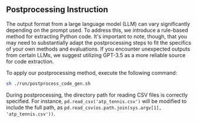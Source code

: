 ## Postprocessing Instruction

The output format from a large language model (LLM) can vary significantly depending on the prompt used. To address this, we introduce a rule-based method for extracting Python code. It's important to note, though, that you may need to substantially adapt the postprocessing steps to fit the specifics of your own methods and evaluations. If you encounter unexpected outputs from certain LLMs, we suggest utilizing GPT-3.5 as a more reliable source for code extraction.

To apply our postprocessing method, execute the following command:

```bash
sh ./run/postprocess_code_gen.sh
```
During postprocessing, the directory path for reading CSV files is correctly specified. For instance, `pd.read_csv('atp_tennis.csv')` will be modified to include the full path, as `pd.read_csv(os.path.join(sys.argv[1], 'atp_tennis.csv'))`.
